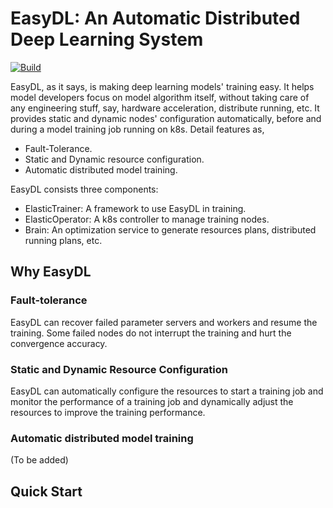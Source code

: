 # EasyDL: An Automatic Distributed Deep Learning System

 [![Build](https://github.com/intelligent-machine-learning/easydl/actions/workflows/main.yml/badge.svg)](https://github.com/intelligent-machine-learning/easydl/actions/workflows/main.yml)

EasyDL, as it says, is making deep learning models' training easy. It helps model developers focus on model algorithm itself, without taking care of any engineering stuff, say, hardware acceleration, distribute running, etc. It provides static and dynamic nodes' configuration automatically, before and during a model training job running on k8s. Detail features as,

- Fault-Tolerance.
- Static and Dynamic resource configuration.
- Automatic distributed model training.

EasyDL consists three components:

- ElasticTrainer: A framework to use EasyDL in training.
- ElasticOperator: A k8s controller to manage training nodes.
- Brain: An optimization service to generate resources plans, distributed running plans, etc.

## Why EasyDL

### Fault-tolerance

EasyDL can recover failed parameter servers and workers and resume the training.
Some failed nodes do not interrupt the training and hurt the convergence
accuracy.

### Static and Dynamic Resource Configuration

EasyDL can automatically configure the resources to start a training job
and monitor the performance of a training job and dynamically adjust
the resources to improve the training performance.

### Automatic distributed model training

(To be added)

## Quick Start
